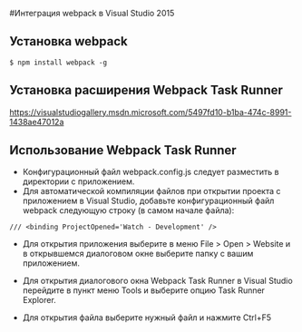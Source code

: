 #Интеграция webpack в Visual Studio 2015 

## Установка webpack 

```
$ npm install webpack -g 
``` 

## Установка расширения Webpack Task Runner 

https://visualstudiogallery.msdn.microsoft.com/5497fd10-b1ba-474c-8991-1438ae47012a 

## Использование Webpack Task Runner

* Конфигурационный файл webpack.config.js следует разместить в директории с приложением. 
* Для автоматической компиляции файлов при открытии проекта с приложением в Visual Studio, добавьте конфигурационный файл webpack следующую строку (в самом начале файла): 
```
/// <binding ProjectOpened='Watch - Development' /> 
``` 

* Для открытия приложения выберите в меню File > Open > Website и в открывшемся диалоговом окне выберите папку с вашим приложением. 

* Для открытия диалогового окна Webpack Task Runner в Visual Studio перейдите в пункт меню Tools и выберите опцию Task Runner Explorer. 
* Для открытия файла выберите нужный файл и нажмите Ctrl+F5